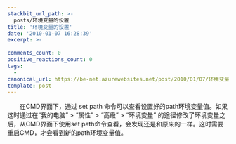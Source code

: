 ```yaml
---
stackbit_url_path: >-
  posts/环境变量的设置
title: '环境变量的设置'
date: '2010-01-07 16:28:39'
excerpt: >-
  
comments_count: 0
positive_reactions_count: 0
tags: 
  - 
canonical_url: https://be-net.azurewebsites.net/post/2010/01/07/环境变量的设置
template: post
---
```

<div style="text-indent: 2em;"><p>在CMD界面下，通过 set path 命令可以查看设置好的path环境变量值。如果这时通过在“我的电脑” &gt; “属性” &gt; “高级” &gt; “环境变量” 的途径修改了环境变量之后，从CMD界面下使用set path命令查看，会发现还是和原来的一样。这时需要重启CMD，才会看到新的path环境变量值。</p></div>
